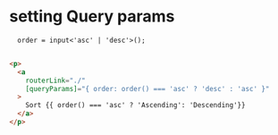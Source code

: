 # setting Query params 

```TS
  order = input<'asc' | 'desc'>();
```

```HTML

<p>
  <a
    routerLink="./"
    [queryParams]="{ order: order() === 'asc' ? 'desc' : 'asc' }"
  >
    Sort {{ order() === 'asc' ? 'Ascending': 'Descending'}}
  </a>
</p>
```